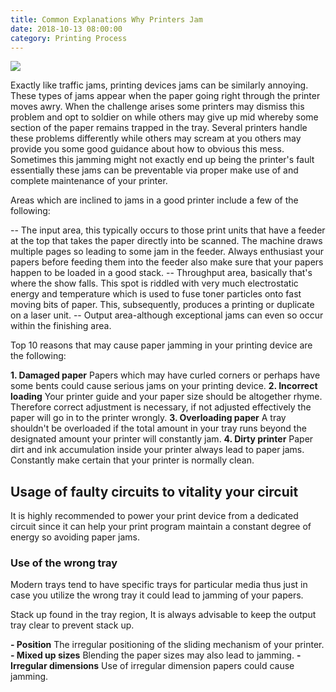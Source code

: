 ```yaml
---
title: Common Explanations Why Printers Jam
date: 2018-10-13 08:00:00
category: Printing Process
---
```


![](/images/5.jpg)

Exactly like traffic jams, printing devices jams can be similarly annoying. These types of jams appear when the paper going right through the printer moves awry. When the challenge arises some printers may dismiss this problem and opt to soldier on while others may give up mid whereby some section of the paper remains trapped in the tray. Several printers handle these problems differently while others may scream at you others may provide you some good guidance about how to obvious this mess.  Sometimes this jamming might not exactly end up being the printer's fault essentially these jams can be preventable via proper make use of and complete maintenance of your printer.

<!-- more -->

Areas which are inclined to jams in a good printer include a few of the following:

-- The input area, this typically occurs to those print units that have a feeder at the top that takes the paper directly into be scanned. The machine draws multiple pages so leading to some jam in the feeder. Always enthusiast your papers before feeding them into the feeder also make sure that your papers happen to be loaded in a good stack.
-- Throughput area, basically that's where the show falls. This spot is riddled with very much electrostatic energy and temperature which is used to fuse toner particles onto fast moving bits of paper. This, subsequently, produces a printing or duplicate on a laser unit.
-- Output area-although exceptional jams can even so occur within the finishing area.

Top 10 reasons that may cause paper jamming in your printing device are the following:
 
__1. Damaged paper__
Papers which may have curled corners or perhaps have some bents could cause serious jams on your printing device.
__2. Incorrect loading__
Your printer guide and your paper size should be altogether rhyme. Therefore correct adjustment is necessary, if not adjusted effectively the paper will go in to the printer wrongly.
__3. Overloading paper__
A tray shouldn't be overloaded if the total amount in your tray runs beyond the designated amount your printer will constantly jam.
__4. Dirty printer__
Paper dirt and ink accumulation inside your printer always lead to paper jams. Constantly make certain that your printer is normally clean.

## Usage of faulty circuits to vitality your circuit

It is highly recommended to power your print device from a dedicated circuit since it can help your print program maintain a constant degree of energy so avoiding paper jams.

### Use of the wrong tray

Modern trays tend to have specific trays for particular media thus just in case you utilize the wrong tray it could lead to jamming of your papers.

Stack up found in the tray region, It is always advisable to keep the output tray clear to prevent stack up.

__- Position__
The irregular positioning of the sliding mechanism of your printer.
__- Mixed up sizes__
Blending the paper sizes may also lead to jamming.
__- Irregular dimensions__
Use of irregular dimension papers could cause jamming.